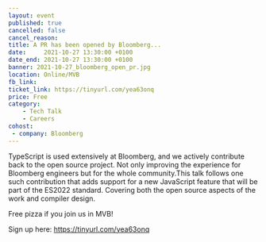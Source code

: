 ```yaml
---
layout: event
published: true
cancelled: false
cancel_reason:
title: A PR has been opened by Bloomberg...
date:     2021-10-27 13:30:00 +0100
date_end: 2021-10-27 13:30:00 +0100
banner: 2021-10-27_bloomberg_open_pr.jpg
location: Online/MVB
fb_link: 
ticket_link: https://tinyurl.com/yea63onq
price: Free
category:
    - Tech Talk
    - Careers
cohost:
 - company: Bloomberg
---
```


TypeScript is used extensively at Bloomberg, and we actively contribute back to the open source project. Not only improving the experience for Bloomberg engineers but for the whole community.This talk follows one such contribution that adds support for a new JavaScript feature that will be part of the ES2022 standard. Covering both the open source aspects of the work and compiler design.

Free pizza if you join us in MVB!

Sign up here: https://tinyurl.com/yea63onq